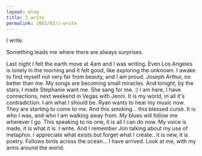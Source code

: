 ```yaml
---
layout: blog
title: I write
permalink: 2003/02/i-write
---
```


I write.

Something leads me where there are always surprises.

Last night I felt the earth move at 4am and I was writing. Even Los Angeles is lonely in the morning and it felt good, like exploring the unknown. I awake to find myself not very far from beauty, and I am proud. Joseph Arthur, no better than me. My songs are becoming small miracles.
And tonight, by the stars, I made Stephanie want me. She sang for me. :)
I am here, I have connections, next weekend in Vegas with Jenni. It is my world, in all it's contradiction. I am what I should be. Ryan wants to hear my music now. They are starting to come to me.
And this smoking… this blessed curse.
It is who I was, and who I am walking away from. My blues will follow me wherever I go. This speaking to no one, it is all I can do now. My voice is made, it is what it is. I write.
And I remember Jon talking about my use of metaphor. I appreciate what exists but forget what I create.. it is new, it is poetry. Follows birds across the ocean… I have arrived.
Look at me, with my arms around the world.
